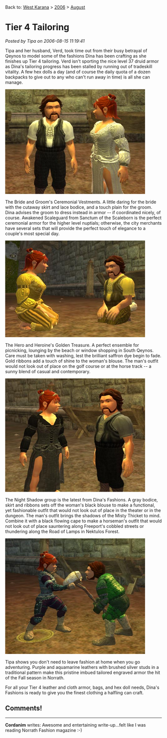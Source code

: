 Back to: [West Karana](/posts/westkarana.md) > [2006](/posts/2006/westkarana.md) > [August](./westkarana.md)
# Tier 4 Tailoring

*Posted by Tipa on 2006-08-15 11:19:41*

Tipa and her husband, Verd, took time out from their busy betrayal of Qeynos to model some of the fashions Dina has been crafting as she finishes up Tier 4 tailoring. Verd isn't sporting the nice level 37 druid armor as Dina's tailoring progress has been stalled by running out of tradeskill vitality. A few hex dolls a day (and of course the daily quota of a dozen backpacks to give out to any who can't run away in time) is all she can manage.

![Ceremonial Vestment](../../../uploads/2006/08/clothes34.jpg)

The Bride and Groom's Ceremonial Vestments. A little daring for the bride with the cutaway skirt and lace bodice, and a touch plain for the groom. Dina advises the groom to dress instead in armor -- if coordinated nicely, of course. Awakened Scaleguard from Sanctum of the Scaleborn is the perfect ceremonial armor for the higher level nuptials; otherwise, the city merchants have several sets that will provide the perfect touch of elegance to a couple's most special day.

![Golden Treasure](../../../uploads/2006/08/clothes32.jpg)

The Hero and Heroine's Golden Treasure. A perfect ensemble for picnicking, lounging by the beach or window shopping in South Qeynos. Care must be taken with washing, lest the brilliant saffron dye begin to fade. Gold ribbons add a touch of shine to the woman's blouse. The man's outfit would not look out of place on the golf course or at the horse track -- a sunny blend of casual and contemporary.

![Night Shadow/Raven](../../../uploads/2006/08/clothes36.jpg)

The Night Shadow group is the latest from Dina's Fashions. A gray bodice, skirt and ribbons sets off the woman's black blouse to make a functional, yet fashionable outfit that would not look out of place in the theater or in the dungeon. The man's outfit brings the shadows of the Misty Thicket to mind. Combine it with a black flowing cape to make a horseman's outfit that would not look out of place sauntering along Freeport's cobbled streets or thundering along the Road of Lamps in Nektulos Forest.

![pristine tailored engraved](../../../uploads/2006/08/engraved.jpg)

Tipa shows you don't need to leave fashion at home when you go adventuring. Purple and aquamarine leathers with brushed silver studs in a traditional pattern make this pristine imbued tailored engraved armor the hit of the Fall season in Norrath.

For all your Tier 4 leather and cloth armor, bags, and hex doll needs, Dina's Fashions is ready to give you the finest clothing a halfling can craft.
## Comments!

---

**Cordanim** writes: Awesome and entertaining write-up...felt like I was reading Norrath Fashion magazine :-)

